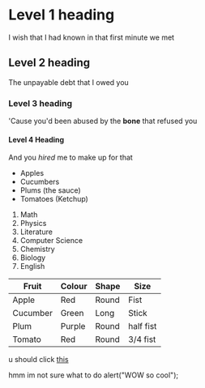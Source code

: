 # Level 1 heading 

I wish that I had known in that first minute we met

## Level 2 heading 

The unpayable debt that I owed you

### Level 3 heading 

'Cause you'd been abused by the **bone** that refused you

#### Level 4 Heading 

And you *hired* me to make up for that

- Apples
- Cucumbers
- Plums (the sauce)
- Tomatoes (Ketchup)

1. Math
1. Physics
1. Literature
1. Computer Science
1. Chemistry
1. Biology
1. English 

| Fruit | Colour | Shape | Size |
|-------|--------|-------|------|
| Apple | Red    |Round  | Fist |
|Cucumber| Green | Long  | Stick|
| Plum  | Purple | Round |half fist|
|Tomato | Red | Round | 3/4 fist |

u should click [this](https://www.youtube.com/watch?v=dQw4w9WgXcQ)

hmm im not sure what to do alert("WOW so cool");



